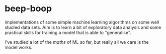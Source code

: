 # beep-boop

Implementations of some simple machine learning algorithms on some well studied data sets. Aim is to learn a bit of exploratory data analysis and some practical skills for training a model that is able to "generalise". 

I've studied a lot of the _maths_ of ML so far, but really all we care is the model works. 